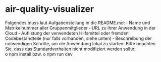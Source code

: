 # air-quality-visualizer

Folgendes muss laut Aufgabenstellung in die README.md:
‐ Name und Matrikelnummer aller Gruppenmitglieder
‐ URL zu Ihrer Anwendung in der Cloud
‐ Auflistung der verwendeten Hilfsmittel oder fremden Codebestandteile (nur falls vorhanden,
siehe unten)
‐ Beschreibung der notwendigen Schritte, um die Anwendung lokal zu starten. Bitte beachten
Sie, dass das Standardverhalten nicht modifiziert werden sollte:  
o npm install bzw.
o npm run dev
